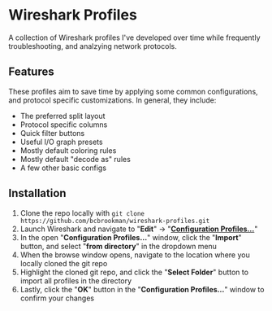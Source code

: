 # Wireshark Profiles

A collection of Wireshark profiles I've developed over time while frequently troubleshooting, and analzying network protocols.

## Features

These profiles aim to save time by applying some common configurations, and protocol specific customizations. In general, they include:

- The preferred split layout
- Protocol specific columns
- Quick filter buttons 
- Useful I/O graph presets
- Mostly default coloring rules
- Mostly default "decode as" rules
- A few other basic configs

## Installation

1. Clone the repo locally with `git clone https://github.com/bcbrookman/wireshark-profiles.git`
2. Launch Wireshark and navigate to "**Edit**" → "**[Configuration Profiles…](https://www.wireshark.org/docs/wsug_html_chunked/ChCustConfigProfilesSection.html#ChCustGUIConfigProfilesPage)**"
3. In the open "**Configuration Profiles…**" window, click the "**Import**" button, and select "**from directory**" in the dropdown menu
4. When the browse window opens, navigate to the location where you locally cloned the git repo
5. Highlight the cloned git repo, and click the "**Select Folder**" button to import all profiles in the directory
6. Lastly, click the "**OK**" button in the "**Configuration Profiles…**" window to confirm your changes
